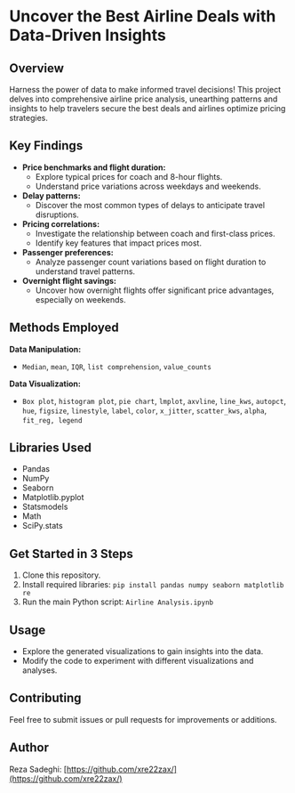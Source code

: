 # Uncover the Best Airline Deals with Data-Driven Insights

## Overview

Harness the power of data to make informed travel decisions! This project delves into comprehensive airline price analysis, unearthing patterns and insights to help travelers secure the best deals and airlines optimize pricing strategies.

## Key Findings

- **Price benchmarks and flight duration:**
    - Explore typical prices for coach and 8-hour flights.
    - Understand price variations across weekdays and weekends.
- **Delay patterns:**
    - Discover the most common types of delays to anticipate travel disruptions.
- **Pricing correlations:**
    - Investigate the relationship between coach and first-class prices.
    - Identify key features that impact prices most.
- **Passenger preferences:**
    - Analyze passenger count variations based on flight duration to understand travel patterns.
- **Overnight flight savings:**
    - Uncover how overnight flights offer significant price advantages, especially on weekends.

## Methods Employed

**Data Manipulation:**

- `Median`, `mean`, `IQR`, `list comprehension`, `value_counts`

**Data Visualization:**

- `Box plot`, `histogram plot`, `pie chart`, `lmplot`, `axvline`, `line_kws`, `autopct`, `hue`, `figsize`, `linestyle`, `label`, `color`, `x_jitter`, `scatter_kws`, `alpha`, `fit_reg, legend`

## Libraries Used

- Pandas
- NumPy
- Seaborn
- Matplotlib.pyplot
- Statsmodels
- Math
- SciPy.stats

## Get Started in 3 Steps

1. Clone this repository.
2. Install required libraries: `pip install pandas numpy seaborn matplotlib re`
3. Run the main Python script: `Airline Analysis.ipynb`

## Usage

- Explore the generated visualizations to gain insights into the data.
- Modify the code to experiment with different visualizations and analyses.

## Contributing

Feel free to submit issues or pull requests for improvements or additions.

## Author

Reza Sadeghi: [https://github.com/xre22zax/](https://github.com/xre22zax/)
